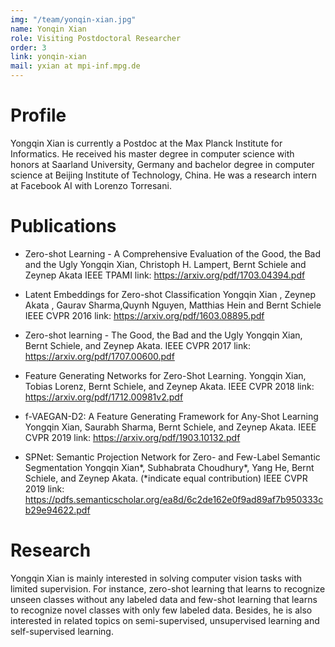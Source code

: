 ```yaml
---
img: "/team/yonqin-xian.jpg"
name: Yonqin Xian
role: Visiting Postdoctoral Researcher
order: 3
link: yonqin-xian
mail: yxian at mpi-inf.mpg.de
---
```

# Profile
Yongqin Xian is currently a Postdoc at the Max Planck Institute for Informatics. He received his master degree in computer science with honors at Saarland University, Germany and bachelor degree in computer science at Beijing Institute of Technology, China. He was a research intern at Facebook AI with Lorenzo Torresani.

# Publications
* Zero-shot Learning - A Comprehensive Evaluation of the Good, the Bad and the Ugly Yongqin Xian, Christoph H. Lampert, Bernt Schiele and Zeynep Akata IEEE TPAMI link: https://arxiv.org/pdf/1703.04394.pdf

* Latent Embeddings for Zero-shot Classification Yongqin Xian , Zeynep Akata , Gaurav Sharma,Quynh Nguyen, Matthias Hein and Bernt Schiele IEEE CVPR 2016 link: https://arxiv.org/pdf/1603.08895.pdf

* Zero-shot learning - The Good, the Bad and the Ugly Yongqin Xian, Bernt Schiele, and Zeynep Akata. IEEE CVPR 2017 link: https://arxiv.org/pdf/1707.00600.pdf

* Feature Generating Networks for Zero-Shot Learning. Yongqin Xian, Tobias Lorenz, Bernt Schiele, and Zeynep Akata. IEEE CVPR 2018 link: https://arxiv.org/pdf/1712.00981v2.pdf

* f-VAEGAN-D2: A Feature Generating Framework for Any-Shot Learning Yongqin Xian, Saurabh Sharma, Bernt Schiele, and Zeynep Akata. IEEE CVPR 2019 link: https://arxiv.org/pdf/1903.10132.pdf

* SPNet: Semantic Projection Network for Zero- and Few-Label Semantic Segmentation Yongqin Xian*, Subhabrata Choudhury*, Yang He, Bernt Schiele, and Zeynep Akata. (*indicate equal contribution) IEEE CVPR 2019 link: https://pdfs.semanticscholar.org/ea8d/6c2de162e0f9ad89af7b950333cb29e94622.pdf

# Research
Yongqin Xian is mainly interested in solving computer vision tasks with limited supervision. For instance, zero-shot learning that learns to recognize unseen classes without any labeled data and few-shot learning that learns to recognize novel classes with only few labeled data. Besides, he is also interested in related topics on semi-supervised, unsupervised learning and self-supervised learning.